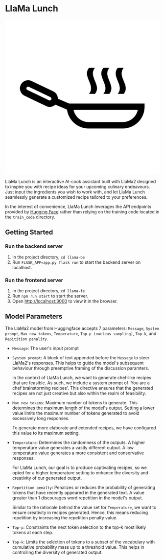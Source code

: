 # LlaMa Lunch

<p align="center">
  <img src="llama-fe/src/assets/cook.png" alt="logo">
</p>
LlaMa Lunch is an interactive AI-cook assistant built with LlaMa2 designed to inspire you with recipe ideas for your upcoming culinary endeavours.
Just input the ingredients you wish to work with, and let LlaMa Lunch seamlessly generate a customized recipe tailored to your preferences.

In the interest of convenience, LlaMa Lunch leverages the API endpoints provided by [Hugging Face](https://huggingface.co/spaces/huggingface-projects/llama-2-7b-chat) rather than relying on the training code located in the `train_code` directory.

## Getting Started

### Run the backend server

1. In the project directory, `cd llama-be`
2. Run `FLASK_APP=app.py flask run` to start the backend server on localhost.

### Run the frontend server

1. In the project directory, `cd llama-fe`
2. Run `npm run start` to start the server.
3. Open [http://localhost:3000](http://localhost:3000) to view it in the browser.

## Model Parameters

The LlaMa2 model from Huggingface accepts 7 parameters: `Message`, `System prompt`, `Max new tokens`, `Temperature`, `Top-p (nucleus sampling)`, `Top-k`, and `Repitition penality`.

- `Message`: The user's input prompt

- `System prompt`: A block of text appended before the `Message` to steer LlaMa2's responses. This helps to guide the model's subsequent behaviour through preemptive framing of the discussion paramters.

  In the context of LlaMa Lunch, we want to generate chef-like recipes that are feasible. As such, we include a system prompt of 'You are a chef brainstorming recipes'. This directive ensures that the generated recipes are not just creative but also within the realm of feasibility.

- `Max new tokens`: Maximum number of tokens to generate.
  This determines the maximum length of the model's output. Setting a lower value limits the maximum number of tokens generated to avoid excessively long responses.

  To generate more elaborate and extended recipes, we have configured this value to its maximum setting.

- `Temperature`: Determines the randomness of the outputs.
  A higher temperature value generates a vastly different output. A low temperature value generates a more consistent and conservative responses.

  For LlaMa Lunch, our goal is to produce captivating recipes, so we opted for a higher temperature setting to enhance the diversity and creativity of our generated output.

- `Repetition penalty`: Penalizes or reduces the probability of generating tokens that have recently appeared in the generated text. A value greater than 1 discourages word repetition in the model's output.

  Similar to the rationale behind the value set for `Temperature`, we want to ensure creativity in recipes generated. Hence, this means reducing repetition by increasing the repetition penalty value.

- `Top-p`: Constraints the next token selection to the top-k most likely tokens at each step.

- `Top-k`: Limits the selection of tokens to a subset of the vocabulary with cumulative probability mass up to a threshold value. This helps in controlling the diversity of generated output.
